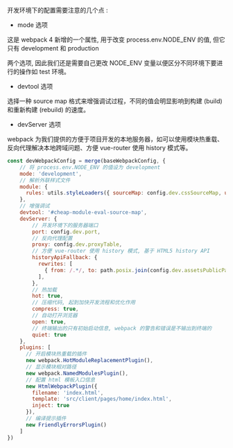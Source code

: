 开发环境下的配置需要注意的几个点 : 

* mode 选项

这是 webpack 4 新增的一个属性, 用于改变 process.env.NODE_ENV 的值, 但它只有 development 和 production 

两个选项, 因此我们还是需要自己更改 NODE_ENV 变量以便区分不同环境下要进行的操作如 test 环境。

* devtool 选项

选择一种 source map 格式来增强调试过程，不同的值会明显影响到构建 (build) 和重新构建 (rebuild) 的速度。

* devServer 选项

webpack 为我们提供的方便于项目开发的本地服务器，如可以使用模块热重载、反向代理解决本地跨域问题、方便 vue-router 使用 history 模式等。

```js
const devWebpackConfig = merge(baseWebpackConfig, {
    // 将 process.env.NODE_ENV 的值设为 development
    mode: 'development',
    // 解析外联样式文件
    module: {
      rules: utils.styleLoaders({ sourceMap: config.dev.cssSourceMap, usePostCSS: true })
    },
    // 增强调试
    devtool: '#cheap-module-eval-source-map',
    devServer: {
        // 开发环境下的服务器端口
        port: config.dev.port,
        // 反向代理配置
        proxy: config.dev.proxyTable,
        // 方便 vue-router 使用 history 模式, 基于 HTML5 history API
        historyApiFallback: {
          rewrites: [
            { from: /.*/, to: path.posix.join(config.dev.assetsPublicPath, 'index.html') },
          ],
        },
        // 热加载
        hot: true,
        // 压缩代码, 起到加快开发流程和优化作用
        compress: true,
        // 自动打开浏览器
        open: true,
        // 终端输出的只有初始启动信息, webpack 的警告和错误是不输出到终端的
        quiet: true
    },
    plugins: [
      // 开启模块热重载的插件
      new webpack.HotModuleReplacementPlugin(),
      // 显示模块相对路径
      new webpack.NamedModulesPlugin(),
      // 配置 html 模板入口信息
      new HtmlWebpackPlugin({
        filename: 'index.html',
        template: 'src/client/pages/home/index.html',
        inject: true
      }),
      // 编译提示插件
      new FriendlyErrorsPlugin()
    ]
})
```

